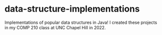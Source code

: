 # data-structure-implementations
Implementations of popular data structures in Java! I created these projects in my COMP 210 class at UNC Chapel Hill in 2022.
